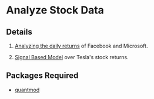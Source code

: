 # Analyze Stock Data 

## Details
1. [Analyzing the daily returns](./stock.r) of Facebook and Microsoft.

2. [Signal Based Model](./signal_based_model.r) over Tesla's stock returns.

## Packages Required
* [quantmod](https://cran.r-project.org/web/packages/quantmod/quantmod.pdf)

